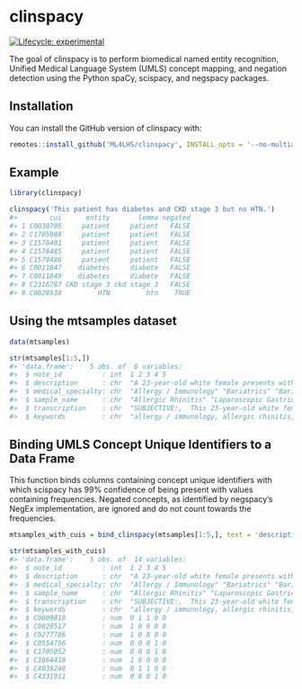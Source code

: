 
<!-- README.md is generated from README.Rmd. Please edit that file -->

# clinspacy

<!-- badges: start -->

[![Lifecycle:
experimental](https://img.shields.io/badge/lifecycle-experimental-orange.svg)](https://www.tidyverse.org/lifecycle/#experimental)
<!-- badges: end -->

The goal of clinspacy is to perform biomedical named entity recognition,
Unified Medical Language System (UMLS) concept mapping, and negation
detection using the Python spaCy, scispacy, and negspacy packages.

## Installation

You can install the GitHub version of clinspacy
with:

``` r
remotes::install_github('ML4LHS/clinspacy', INSTALL_opts = '--no-multiarch')
```

## Example

``` r
library(clinspacy)

clinspacy('This patient has diabetes and CKD stage 3 but no HTN.')
#>        cui      entity       lemma negated
#> 1 C0030705     patient     patient   FALSE
#> 2 C1705908     patient     patient   FALSE
#> 3 C1578481     patient     patient   FALSE
#> 4 C1578485     patient     patient   FALSE
#> 5 C1578486     patient     patient   FALSE
#> 6 C0011847    diabetes     diabete   FALSE
#> 7 C0011849    diabetes     diabete   FALSE
#> 8 C2316787 CKD stage 3 ckd stage 3   FALSE
#> 9 C0020538         HTN         htn    TRUE
```

## Using the mtsamples dataset

``` r
data(mtsamples)

str(mtsamples[1:5,])
#> 'data.frame':    5 obs. of  6 variables:
#>  $ note_id          : int  1 2 3 4 5
#>  $ description      : chr  "A 23-year-old white female presents with complaint of allergies." "Consult for laparoscopic gastric bypass." "Consult for laparoscopic gastric bypass." "2-D M-Mode. Doppler." ...
#>  $ medical_specialty: chr  "Allergy / Immunology" "Bariatrics" "Bariatrics" "Cardiovascular / Pulmonary" ...
#>  $ sample_name      : chr  "Allergic Rhinitis" "Laparoscopic Gastric Bypass Consult - 2" "Laparoscopic Gastric Bypass Consult - 1" "2-D Echocardiogram - 1" ...
#>  $ transcription    : chr  "SUBJECTIVE:,  This 23-year-old white female presents with complaint of allergies.  She used to have allergies w"| __truncated__ "PAST MEDICAL HISTORY:, He has difficulty climbing stairs, difficulty with airline seats, tying shoes, used to p"| __truncated__ "HISTORY OF PRESENT ILLNESS: , I have seen ABC today.  He is a very pleasant gentleman who is 42 years old, 344 "| __truncated__ "2-D M-MODE: , ,1.  Left atrial enlargement with left atrial diameter of 4.7 cm.,2.  Normal size right and left "| __truncated__ ...
#>  $ keywords         : chr  "allergy / immunology, allergic rhinitis, allergies, asthma, nasal sprays, rhinitis, nasal, erythematous, allegr"| __truncated__ "bariatrics, laparoscopic gastric bypass, weight loss programs, gastric bypass, atkin's diet, weight watcher's, "| __truncated__ "bariatrics, laparoscopic gastric bypass, heart attacks, body weight, pulmonary embolism, potential complication"| __truncated__ "cardiovascular / pulmonary, 2-d m-mode, doppler, aortic valve, atrial enlargement, diastolic function, ejection"| __truncated__ ...
```

## Binding UMLS Concept Unique Identifiers to a Data Frame

This function binds columns containing concept unique identifiers with
which scispacy has 99% confidence of being present with values
containing frequencies. Negated concepts, as identified by negspacy’s
NegEx implementation, are ignored and do not count towards the
frequencies.

``` r
mtsamples_with_cuis = bind_clinspacy(mtsamples[1:5,], text = 'description')

str(mtsamples_with_cuis)
#> 'data.frame':    5 obs. of  14 variables:
#>  $ note_id          : int  1 2 3 4 5
#>  $ description      : chr  "A 23-year-old white female presents with complaint of allergies." "Consult for laparoscopic gastric bypass." "Consult for laparoscopic gastric bypass." "2-D M-Mode. Doppler." ...
#>  $ medical_specialty: chr  "Allergy / Immunology" "Bariatrics" "Bariatrics" "Cardiovascular / Pulmonary" ...
#>  $ sample_name      : chr  "Allergic Rhinitis" "Laparoscopic Gastric Bypass Consult - 2" "Laparoscopic Gastric Bypass Consult - 1" "2-D Echocardiogram - 1" ...
#>  $ transcription    : chr  "SUBJECTIVE:,  This 23-year-old white female presents with complaint of allergies.  She used to have allergies w"| __truncated__ "PAST MEDICAL HISTORY:, He has difficulty climbing stairs, difficulty with airline seats, tying shoes, used to p"| __truncated__ "HISTORY OF PRESENT ILLNESS: , I have seen ABC today.  He is a very pleasant gentleman who is 42 years old, 344 "| __truncated__ "2-D M-MODE: , ,1.  Left atrial enlargement with left atrial diameter of 4.7 cm.,2.  Normal size right and left "| __truncated__ ...
#>  $ keywords         : chr  "allergy / immunology, allergic rhinitis, allergies, asthma, nasal sprays, rhinitis, nasal, erythematous, allegr"| __truncated__ "bariatrics, laparoscopic gastric bypass, weight loss programs, gastric bypass, atkin's diet, weight watcher's, "| __truncated__ "bariatrics, laparoscopic gastric bypass, heart attacks, body weight, pulmonary embolism, potential complication"| __truncated__ "cardiovascular / pulmonary, 2-d m-mode, doppler, aortic valve, atrial enlargement, diastolic function, ejection"| __truncated__ ...
#>  $ C0009818         : num  0 1 1 0 0
#>  $ C0020517         : num  1 0 0 0 0
#>  $ C0277786         : num  1 0 0 0 0
#>  $ C0554756         : num  0 0 0 1 0
#>  $ C1705052         : num  0 0 0 1 0
#>  $ C3864418         : num  1 0 0 0 0
#>  $ C4039248         : num  0 1 1 0 0
#>  $ C4331911         : num  0 0 0 1 0
```
